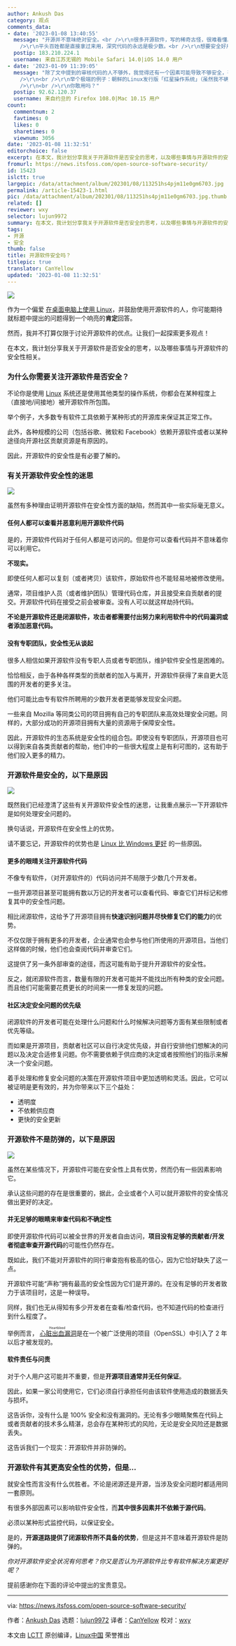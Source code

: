 ```yaml
---
author: Ankush Das
category: 观点
comments_data:
- date: '2023-01-08 13:40:55'
  message: "开源并不意味绝对安全。<br />\r\n很多开源软件，写的稀奇古怪，很难看懂。一万个用户里有一个能审阅代码算了不起了。更何况很多开源软件版本碎片化，有没有一万个用户都难说。<br
    />\r\n平头百姓都是直接拿过来用，深究代码的永远是极少数。<br />\r\n想要安全好用，负责任的开发者是关键。大量愿意提供反馈的用户是其次。与开源与否关系不大。"
  postip: 183.210.224.1
  username: 来自江苏无锡的 Mobile Safari 14.0|iOS 14.0 用户
- date: '2023-01-09 11:39:05'
  message: "除了文中提到的审核代码的人不够外，我觉得还有一个因素可能导致不够安全，甚至于是不安全。<br />\r\n<br />\r\n例如某个软件的维护人员团队大部分乃至全都是受意于某个公司或某个组织而进行开发的，而该公司、组织本身是以收集隐私或监控为目标下达开发指令的。<br
    />\r\n<br />\r\n举个极端的例子：朝鲜的Linux发行版「红星操作系统」（虽然我不确定它是不是开源的，好歹它是一个Linux的发行版）。<br
    />\r\n<br />\r\n你敢用吗？"
  postip: 92.62.120.37
  username: 来自约旦的 Firefox 108.0|Mac 10.15 用户
count:
  commentnum: 2
  favtimes: 0
  likes: 0
  sharetimes: 0
  viewnum: 3056
date: '2023-01-08 11:32:51'
editorchoice: false
excerpt: 在本文，我计划分享我关于开源软件是否安全的思考，以及哪些事情与开源软件的安全性相关。
fromurl: https://news.itsfoss.com/open-source-software-security/
id: 15423
islctt: true
largepic: /data/attachment/album/202301/08/113251hs4pjm11e0gm6703.jpg
permalink: /article-15423-1.html
pic: /data/attachment/album/202301/08/113251hs4pjm11e0gm6703.jpg.thumb.jpg
related: []
reviewer: wxy
selector: lujun9972
summary: 在本文，我计划分享我关于开源软件是否安全的思考，以及哪些事情与开源软件的安全性相关。
tags:
- 开源
- 安全
thumb: false
title: 开源软件安全吗？
titlepic: true
translator: CanYellow
updated: '2023-01-08 11:32:51'
---
```


![](/data/attachment/album/202301/08/113251hs4pjm11e0gm6703.jpg)


作为一个偏爱 [在桌面电脑上使用 Linux](https://news.itsfoss.com/linux-foundation-linux-desktop/)，并鼓励使用开源软件的人，你可能期待就标题中提出的问题得到一个响亮的**肯定**回答。


然而，我并不打算仅限于讨论开源软件的优点。让我们一起探索更多观点！


在本文，我计划分享我关于开源软件是否安全的思考，以及哪些事情与开源软件的安全性相关。


### 为什么你需要关注开源软件是否安全？


不论你是使用 [Linux](https://itsfoss.com/what-is-linux-distribution/) 系统还是使用其他类型的操作系统，你都会在某种程度上（直接地/间接地）被开源软件所包围。


举个例子，大多数专有软件工具依赖于某种形式的开源库来保证其正常工作。


此外，各种规模的公司（包括谷歌、微软和 Facebook）依赖开源软件或者以某种途径向开源社区贡献资源是有原因的。


因此，开源软件的安全性是有必要了解的。


### 有关开源软件安全性的迷思


![](/data/attachment/album/202301/08/113252lutkbk3mctkutcke.png)


虽然有多种理由证明开源软件在安全性方面的缺陷，然而其中一些实际毫无意义。


#### 任何人都可以查看并恶意利用开源软件代码


是的，开源软件代码对于任何人都是可访问的。但是你可以查看代码并不意味着你可以利用它。


**不现实。**


即使任何人都可以复刻（或者拷贝）该软件，原始软件也不能轻易地被修改使用。


通常，项目维护人员（或者维护团队）管理代码仓库，并且接受来自贡献者的提交。开源软件代码在接受之前会被审查。没有人可以就这样劫持代码。


**不论是开源软件还是闭源软件，攻击者都需要付出努力来利用软件中的代码漏洞或者添加恶意代码。**


#### 没有专职团队，安全性无从谈起


很多人相信如果开源软件没有专职人员或者专职团队，维护软件安全性是困难的。


恰恰相反，由于各种各样类型的贡献者的加入与离开，开源软件获得了来自更大范围的开发者的更多关注。


他们可能比由专有软件所聘用的少数开发者更能够发现安全问题。


一些来自 Mozilla 等同类公司的项目拥有自己的专职团队来高效处理安全问题。同样的，大部分成功的开源项目拥有大量的资源用于保障安全性。


因此，开源软件的生态系统是安全性的组合包。即使没有专职团队，开源项目也可以得到来自各类贡献者的帮助，他们中的一些很大程度上是有利可图的，这有助于他们投入更多的精力。


### 开源软件是安全的，以下是原因


![](/data/attachment/album/202301/08/113252ec7g3hhhxjf3zb1g.png)


既然我们已经澄清了这些有关开源软件安全性的迷思，让我重点展示一下开源软件是如何处理安全问题的。


换句话说，开源软件在安全性上的优势。


请不要忘记，开源软件的优势也是 [Linux 比 Windows 更好](https://itsfoss.com/linux-better-than-windows/) 的一些原因。


#### 更多的眼晴关注开源软件代码


不像专有软件，（对开源软件的）代码访问并不局限于少数几个开发者。


一些开源项目甚至可能拥有数以万记的开发者可以查看代码、审查它们并标记和修复其中的安全性问题。


相比闭源软件，这给予了开源项目拥有**快速识别问题并尽快修复它们的能力**的优势。


不仅仅限于拥有更多的开发者，企业通常也会参与他们所使用的开源项目。当他们这样做的时候，他们也会查阅代码并审查它们。


这提供了另一条外部审查的途径，而这可能有助于提升开源软件的安全性。


反之，就闭源软件而言，数量有限的开发者可能并不能找出所有种类的安全问题。而且他们可能需要花费更长的时间来一一修复发现的问题。


#### 社区决定安全问题的优先级


闭源软件的开发者可能在处理什么问题和什么时候解决问题等方面有某些限制或者优先等级。


而如果是开源项目，贡献者社区可以自行决定优先级，并自行安排他们想解决的问题以及决定合适修复问题。你不需要依赖于供应商的决定或者按照他们的指示来解决一个安全问题。


着手处理和修复安全问题的决策在开源软件项目中更加透明和灵活。因此，它可以被证明是更有效的，并为你带来以下三个益处：


* 透明度
* 不依赖供应商
* 更快的安全更新


### 开源软件不是防弹的，以下是原因


![](/data/attachment/album/202301/08/113253l2t4qtqz3twa5tk2.jpg)


虽然在某些情况下，开源软件可能在安全性上具有优势，然而仍有一些因素影响它。


承认这些问题的存在是很重要的，据此，企业或者个人可以就开源软件的安全情况做出更好的决定。


#### 并无足够的眼睛来审查代码和不确定性


即使开源软件代码可以被全世界的开发者自由访问，**项目没有足够的贡献者/开发者彻底审查开源代码**的可能性仍然存在。


既如此，我们不能对开源软件的同行审查抱有极高的信心，因为它恰好缺失了这一点。


开源软件可能“声称”拥有最高的安全性因为它们是开源的。在没有足够的开发者致力于该项目时，这是一种误导。


同样，我们也无从得知有多少开发者在查看/检查代码，也不知道代码的检查进行到什么程度了。


举例而言，<ruby> <a href="https://www.cve.org/CVERecord?id=CVE-2014-0160">  心脏出血漏洞 </a> <rt>  Heartbleed </rt></ruby> 是在一个被广泛使用的项目（OpenSSL）中引入了 2 年以后才被发现的。


#### 软件责任与问责


对于个人用户这可能并不重要，但是**开源项目通常并无任何保证**。


因此，如果一家公司使用它，它们必须自行承担任何由该软件使用造成的数据丢失与损坏。


这告诉你，没有什么是 100% 安全和没有漏洞的。无论有多少眼睛聚焦在代码上或者贡献者的技术多么精湛，总会存在某种形式的风险，无论是安全风险还是数据丢失。


这告诉我们一个现实：开源软件并非防弹的。


### 开源软件有其更高安全性的优势，但是...


就安全性而言没有什么优胜者。不论是闭源还是开源，当涉及安全问题时都适用同一套原则。


有很多外部因素可以影响软件安全性，而**其中很多因素并不依赖于源代码**。


必须以某种形式监控代码，以保证安全。


是的，**开源道路提供了闭源软件所不具备的优势**，但是这并不意味着开源软件是防弹的。


*你对开源软件安全状况有何思考？你又是否认为开源软件比专有软件解决方案更好呢？*


提前感谢你在下面的评论中提出的宝贵意见。




---


via: <https://news.itsfoss.com/open-source-software-security/>


作者：[Ankush Das](https://news.itsfoss.com/author/ankush/) 选题：[lujun9972](https://github.com/lujun9972) 译者：[CanYellow](https://github.com/CanYellow) 校对：[wxy](https://github.com/wxy)


本文由 [LCTT](https://github.com/LCTT/TranslateProject) 原创编译，[Linux中国](https://linux.cn/) 荣誉推出